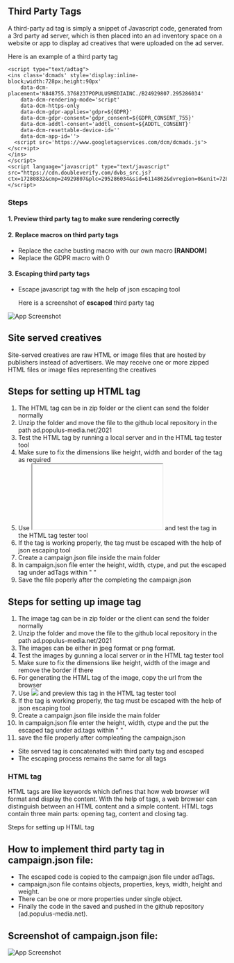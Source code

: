 ## Third Party Tags

A third-party ad tag is simply a snippet of Javascript code, generated from a 3rd party ad server, which is then placed into an ad inventory space on a website or app to display ad creatives that were uploaded on the ad server.

Here is an example of a third party tag

~~~~~
<script type="text/adtag">
<ins class='dcmads' style='display:inline-block;width:728px;height:90px'
    data-dcm-placement='N848755.3768237POPULUSMEDIAINC./B24929807.295286034'
    data-dcm-rendering-mode='script'
    data-dcm-https-only
    data-dcm-gdpr-applies='gdpr=${GDPR}'
    data-dcm-gdpr-consent='gdpr_consent=${GDPR_CONSENT_755}'
    data-dcm-addtl-consent='addtl_consent=${ADDTL_CONSENT}'
    data-dcm-resettable-device-id=''
    data-dcm-app-id=''>
  <script src='https://www.googletagservices.com/dcm/dcmads.js'></scr+ipt>
</ins>
</script>
<script language="javascript" type="text/javascript" src="https://cdn.doubleverify.com/dvbs_src.js?ctx=17280832&cmp=24929807&plc=295286034&sid=6114862&dvregion=0&unit=728x90">
</script>
~~~~~
### Steps

#### 1. Preview third party tag to make sure rendering correctly



#### 2. Replace macros on third party tags

* Replace the cache busting macro with our own macro **[RANDOM]**
* Replace the GDPR macro with 0
 
 #### 3. Escaping third party tags
 
 * Escape javascript tag with the help of json escaping tool 

    Here is a screenshot of **escaped** third party tag

![App Screenshot](https://user-images.githubusercontent.com/81978167/134903843-06bc1a88-0f14-47bd-831a-276c89134855.png)

## Site served creatives

Site-served creatives are raw HTML or image files that are hosted by publishers instead of advertisers. We may receive one or more zipped HTML files or image files representing the creatives

## Steps for setting up HTML tag

1. The HTML tag can be in zip folder or the client can send the folder normally
2. Unzip the folder and move the file to the github local repository in the path ad.populus-media.net/2021 
3. Test the HTML tag by running a local server and in the HTML tag tester tool
4. Make sure to fix the dimensions like height, width and border of the tag as required 
5. Use <iframe src="put tag url here"></iframe> and test the tag in the HTML tag tester tool
6. If the tag is working properly, the tag must be escaped with the help of json escaping tool
7. Create a campaign.json file inside the main folder 
8. In campaign.json file enter the height, width, ctype, and put the escaped tag under adTags within " "
9. Save the file poperly after the completing the campaign.json  


## Steps for setting up image tag

1. The image tag can be in zip folder or the client can send the folder normally
2. Unzip the folder and move the file to the github local repository in the path ad.populus-media.net/2021
3. The images can be either in jpeg format or png format. 
4. Test the images by gunning a local server or in the HTML tag tester tool
5. Make sure to fix the dimensions like height, width of the image and remove the border if there
6. For generating the HTML tag of the image, copy the url from the browser
7. Use <img src="paste url of the image"></img> and preview this tag in the HTML tag tester tool
8. If the tag is working properly, the tag must be escaped with the help of json escaping tool
9. Create a campaign.json file inside the main folder 
10. In campaign.json file enter the height, width, ctype and the put the escaped tag under ad.tags within " "
11. save the file properly after compleating the campaign.json
 



* Site served tag is concatenated with third party tag and escaped
* The escaping process remains the same for all tags

### HTML tag

HTML tags are like keywords which defines that how web browser will format and display the content. With the help of tags, a web browser can distinguish between an HTML content and a simple content. HTML tags contain three main parts: opening tag, content and closing tag.

Steps for setting up HTML tag




 ## How to implement third party tag in campaign.json file:

  * The escaped code is copied to the campaign.json file under adTags. 
  * campaign.json file contains objects, properties, keys, width, height and weight.
  * There can be one or more properties under single object.
  * Finally the code in the saved and pushed in the github repository (ad.populus-media.net).

  
## Screenshot of campaign.json file:

![App Screenshot](https://user-images.githubusercontent.com/81978167/134121816-67976274-bc9e-4852-908d-65e86c8f324c.png)
